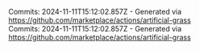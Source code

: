 Commits: 2024-11-11T15:12:02.857Z - Generated via https://github.com/marketplace/actions/artificial-grass
<br>
Commits: 2024-11-11T15:12:02.857Z - Generated via https://github.com/marketplace/actions/artificial-grass
<br>
